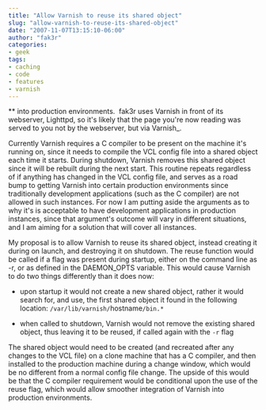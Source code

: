 ```yaml
---
title: "Allow Varnish to reuse its shared object"
slug: "allow-varnish-to-reuse-its-shared-object"
date: "2007-11-07T13:15:10-06:00"
author: "fak3r"
categories:
- geek
tags:
- caching
- code
- features
- varnish
---
```


** into production environments.  fak3r uses Varnish in front of its webserver, Lighttpd, so it's likely that the page you're now reading was served to you not by the webserver, but via Varnish_.

Currently Varnish requires a C compiler to be present on the machine it's running on, since it needs to compile the VCL config file into a shared object each time it starts. During shutdown, Varnish removes this shared object since it will be rebuilt during the next start. This routine repeats regardless of if anything has changed in the VCL config file, and serves as a road bump to getting Varnish into certain production environments since traditionally development applications (such as the C compiler) are not allowed in such instances. For now I am putting aside the arguments as to why it's is acceptable to have development applications in production instances, since that argument's outcome will vary in different situations, and I am aiming for a solution that will cover all instances.
<!-- more -->
My proposal is to allow Varnish to reuse its shared object, instead creating it during on launch, and destroying it on shutdown. The reuse function would be called if a flag was present during startup, either on the command line as -r, or as defined in the DAEMON_OPTS variable. This would cause Varnish to do two things differently than it does now:



	
  * upon startup it would not create a new shared object, rather it would search for, and use, the first shared object it found in the following location: `/var/lib/varnish/`hostname`/bin.*`

	
  * when called to shutdown, Varnish would not remove the existing shared object, thus leaving it to be reused, if called again with the `-r` flag


The shared object would need to be created (and recreated after any changes to the VCL file) on a clone machine that has a C compiler, and then installed to the production machine during a change window, which would be no different from a normal config file change. The upside of this would be that the C compiler requirement would be conditional upon the use of the reuse flag, which would allow smoother integration of Varnish into production environments.

